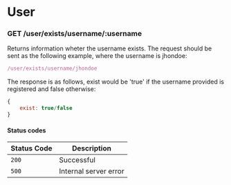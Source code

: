 # User

### GET /user/exists/username/:username
Returns information wheter the username exists. The request should be sent as the following example, where the username is jhondoe:

```Javascript
/user/exists/username/jhondoe
```

The response is as follows, exist would be 'true' if the username provided is registered and false otherwise:

```Javascript
{
    exist: true/false
}
```

#### Status codes

|Status Code|Description|
|---|---|
|`200`|Successful|
|`500`|Internal server error|
